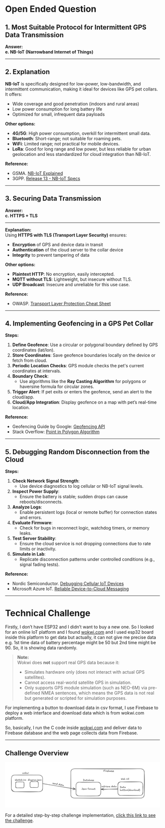 # Open Ended Question

## 1. Most Suitable Protocol for Intermittent GPS Data Transmission

**Answer:**  
**e. NB-IoT (Narrowband Internet of Things)**

---

## 2. Explanation

**NB-IoT** is specifically designed for low-power, low-bandwidth, and intermittent communication, making it ideal for devices like GPS pet collars. It offers:

- Wide coverage and good penetration (indoors and rural areas)
- Low power consumption for long battery life
- Optimized for small, infrequent data payloads

**Other options:**

- **4G/5G**: High power consumption, overkill for intermittent small data.
- **Bluetooth**: Short-range; not suitable for roaming pets.
- **WiFi**: Limited range; not practical for mobile devices.
- **LoRa**: Good for long range and low power, but less reliable for urban geolocation and less standardized for cloud integration than NB-IoT.

**Reference:**
- GSMA. [NB-IoT Explained](https://www.gsma.com/iot/narrow-band-internet-of-things-nb-iot/)
- 3GPP. [Release 13 - NB-IoT Specs](https://www.3gpp.org/release-13)

---

## 3. Securing Data Transmission

**Answer:**  
**c. HTTPS + TLS**

---

**Explanation:**  
Using **HTTPS with TLS (Transport Layer Security)** ensures:

- **Encryption** of GPS and device data in transit
- **Authentication** of the cloud server to the collar device
- **Integrity** to prevent tampering of data

**Other options:**

- **Plaintext HTTP**: No encryption, easily intercepted.
- **MQTT without TLS**: Lightweight, but insecure without TLS.
- **UDP Broadcast**: Insecure and unreliable for this use case.

**Reference:**
- OWASP. [Transport Layer Protection Cheat Sheet](https://cheatsheetseries.owasp.org/cheatsheets/Transport_Layer_Protection_Cheat_Sheet.html)

---

## 4. Implementing Geofencing in a GPS Pet Collar

**Steps:**

1. **Define Geofence**: Use a circular or polygonal boundary defined by GPS coordinates (lat/lon).
2. **Store Coordinates**: Save geofence boundaries locally on the device or fetch from cloud.
3. **Periodic Location Checks**: GPS module checks the pet's current coordinates at intervals.
4. **Boundary Check**:
   - Use algorithms like the **Ray Casting Algorithm** for polygons or haversine formula for circular zones.
5. **Trigger Alert**: If pet exits or enters the geofence, send an alert to the cloud/app.
6. **Cloud/App Integration**: Display geofence on a map with pet’s real-time location.

**Reference:**
- Geofencing Guide by Google: [Geofencing API](https://developer.android.com/training/location/geofencing)
- Stack Overflow: [Point in Polygon Algorithm](https://stackoverflow.com/questions/217578)

---

## 5. Debugging Random Disconnection from the Cloud

**Steps:**

1. **Check Network Signal Strength**:
   - Use device diagnostics to log cellular or NB-IoT signal levels.
2. **Inspect Power Supply**:
   - Ensure the battery is stable; sudden drops can cause reboots/disconnects.
3. **Analyze Logs**:
   - Enable persistent logs (local or remote buffer) for connection states and errors.
4. **Evaluate Firmware**:
   - Check for bugs in reconnect logic, watchdog timers, or memory leaks.
5. **Test Server Stability**:
   - Ensure the cloud service is not dropping connections due to rate limits or inactivity.
6. **Simulate in Lab**:
   - Replicate disconnection patterns under controlled conditions (e.g., signal fading tests).

**Reference:**
- Nordic Semiconductor. [Debugging Cellular IoT Devices](https://www.nordicsemi.com/Products/Low-power-cellular-IoT/nRF9160)
- Microsoft Azure IoT. [Reliable Device-to-Cloud Messaging](https://learn.microsoft.com/en-us/azure/iot-hub/iot-hub-devguide-messaging)

---

# Technical Challenge

Firstly, I don’t have ESP32 and I didn’t want to buy a new one. So I looked for an online IoT platform and I found [wokwi.com](http://wokwi.com) and I used esp32 board inside this platform to get data but actually, it can not give me precise data e.g. 1st time data of battery percentage might be 50 but 2nd time might be 90. So, it is showing data randomly.
> **Note:**  
> Wokwi does **not** support real GPS data because it:
> - Simulates hardware only (does not interact with actual GPS satellites).
> - Cannot access real-world satellite GPS in simulation.
> - Only supports GPS module simulation (such as NEO-6M) via pre-defined NMEA sentences, which means the GPS data is not real but generated or scripted for simulation purposes.

For implementing a button to download data in csv format, I use Firebase to deploy a web interface and download data which is from wokwi.com platform.

So, basically, I run the C code inside [wokwi.com](http://wokwi.com) and deliver data to Firebase database and the web page collects data from Firebase.

---

## Challenge Overview

![Overview](/Technical%20Challenge/screenshots/overview.png)

For a detailed step-by-step challenge implementation, [click this link to see the challenge](/Technical%20Challenge/README.MD).
